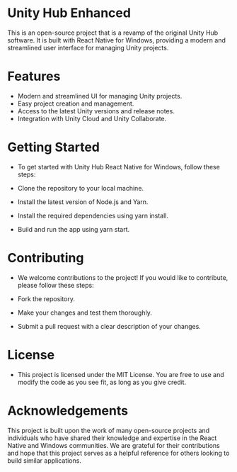 # Unity Hub Enhanced
This is an open-source project that is a revamp of the original Unity Hub software. It is built with React Native for Windows, providing a modern and streamlined user interface for managing Unity projects.

# Features
- Modern and streamlined UI for managing Unity projects.
- Easy project creation and management.
- Access to the latest Unity versions and release notes.
- Integration with Unity Cloud and Unity Collaborate.

# Getting Started
- To get started with Unity Hub React Native for Windows, follow these steps:

- Clone the repository to your local machine.
- Install the latest version of Node.js and Yarn.
- Install the required dependencies using yarn install.
- Build and run the app using yarn start.

# Contributing
- We welcome contributions to the project! If you would like to contribute, please follow these steps:

- Fork the repository.
- Make your changes and test them thoroughly.
- Submit a pull request with a clear description of your changes.

# License
- This project is licensed under the MIT License. You are free to use and modify the code as you see fit, as long as you give credit.

# Acknowledgements
This project is built upon the work of many open-source projects and individuals who have shared their knowledge and expertise in the React Native and Windows communities. We are grateful for their contributions and hope that this project serves as a helpful reference for others looking to build similar applications.



